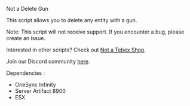 Not a Delete Gun

This script allows you to delete any entity with a gun.

Note: This script will not receive support. If you encounter a bug, please create an issue.

Interested in other scripts? Check out [Not a Tebex Shop](https://google.fr).

Join our Discord community [here](https://discord.gg/kKUYHevrBY).

Dependencies : 
- OneSync Infinity
- Server Artifact 8900
- ESX
